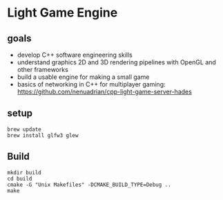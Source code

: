 # Light Game Engine 

## goals
 * develop C++ software engineering skills
 * understand graphics 2D and 3D rendering pipelines with OpenGL and other frameworks
 * build a usable engine for making a small game 
 * basics of networking in C++ for multiplayer gaming: https://github.com/nenuadrian/cpp-light-game-server-hades


## setup
```
brew update
brew install glfw3 glew
```

## Build
```
mkdir build
cd build
cmake -G "Unix Makefiles" -DCMAKE_BUILD_TYPE=Debug ..
make
```